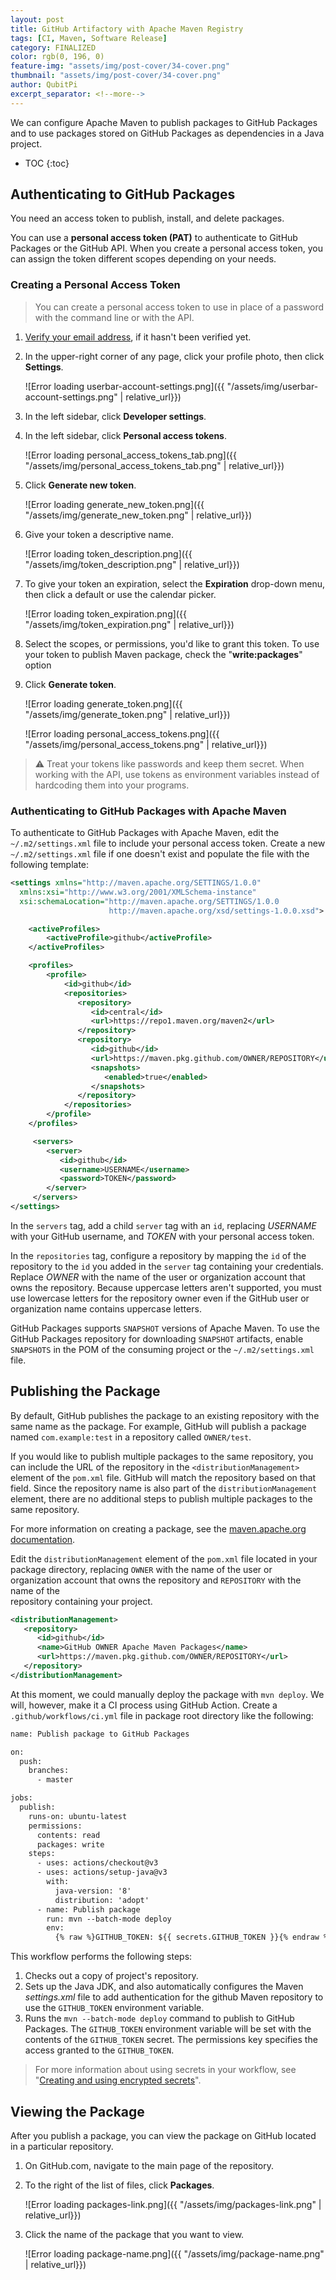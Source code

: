 ```yaml
---
layout: post
title: GitHub Artifactory with Apache Maven Registry
tags: [CI, Maven, Software Release]
category: FINALIZED
color: rgb(0, 196, 0)
feature-img: "assets/img/post-cover/34-cover.png"
thumbnail: "assets/img/post-cover/34-cover.png"
author: QubitPi
excerpt_separator: <!--more-->
---
```


We can configure Apache Maven to publish packages to GitHub Packages and to use packages stored on GitHub Packages as 
dependencies in a Java project.

<!--more-->

* TOC
{:toc}

Authenticating to GitHub Packages
---------------------------------

You need an access token to publish, install, and delete packages.

You can use a **personal access token (PAT)** to authenticate to GitHub Packages or the GitHub API. When you create a
personal access token, you can assign the token different scopes depending on your needs.

### Creating a Personal Access Token

> You can create a personal access token to use in place of a password with the command line or with the API.

1. [Verify your email address](https://docs.github.com/en/github/getting-started-with-github/verifying-your-email-address), if it hasn't been verified yet.

2. In the upper-right corner of any page, click your profile photo, then click **Settings**.

   ![Error loading userbar-account-settings.png]({{ "/assets/img/userbar-account-settings.png" | relative_url}})

3. In the left sidebar, click **Developer settings**.

4. In the left sidebar, click **Personal access tokens**.

   ![Error loading personal_access_tokens_tab.png]({{ "/assets/img/personal_access_tokens_tab.png" | relative_url}})

5. Click **Generate new token**.

   ![Error loading generate_new_token.png]({{ "/assets/img/generate_new_token.png" | relative_url}})

6. Give your token a descriptive name.


   ![Error loading token_description.png]({{ "/assets/img/token_description.png" | relative_url}})

7. To give your token an expiration, select the **Expiration** drop-down menu, then click a default or use the calendar 
   picker.

   ![Error loading token_expiration.png]({{ "/assets/img/token_expiration.png" | relative_url}})

8. Select the scopes, or permissions, you'd like to grant this token. To use your token to publish Maven package, check
   the "**write:packages**" option

9. Click **Generate token**.

   ![Error loading generate_token.png]({{ "/assets/img/generate_token.png" | relative_url}})

   ![Error loading personal_access_tokens.png]({{ "/assets/img/personal_access_tokens.png" | relative_url}})


> ⚠️ Treat your tokens like passwords and keep them secret. When working with the API, use tokens as environment
> variables instead of hardcoding them into your programs.

### Authenticating to GitHub Packages with Apache Maven

To authenticate to GitHub Packages with Apache Maven, edit the `~/.m2/settings.xml` file to include your personal access 
token. Create a new `~/.m2/settings.xml` file if one doesn't exist and populate the file with the following template:

```xml
<settings xmlns="http://maven.apache.org/SETTINGS/1.0.0"
  xmlns:xsi="http://www.w3.org/2001/XMLSchema-instance"
  xsi:schemaLocation="http://maven.apache.org/SETTINGS/1.0.0
                      http://maven.apache.org/xsd/settings-1.0.0.xsd">

    <activeProfiles>
        <activeProfile>github</activeProfile>
    </activeProfiles>

    <profiles>
        <profile>
            <id>github</id>
            <repositories>
               <repository>
                  <id>central</id>
                  <url>https://repo1.maven.org/maven2</url>
               </repository>
               <repository>
                  <id>github</id>
                  <url>https://maven.pkg.github.com/OWNER/REPOSITORY</url>
                  <snapshots>
                     <enabled>true</enabled>
                  </snapshots>
               </repository>
            </repositories>
        </profile>
    </profiles>

     <servers>
        <server>
           <id>github</id>
           <username>USERNAME</username>
           <password>TOKEN</password>
        </server>
     </servers>
</settings>
```

In the `servers` tag, add a child `server` tag with an `id`, replacing _USERNAME_ with your GitHub username, and _TOKEN_ 
with your personal access token.

In the `repositories` tag, configure a repository by mapping the `id` of the repository to the `id` you added in the 
`server` tag containing your credentials. Replace _OWNER_ with the name of the user or organization account that owns
the repository. Because uppercase letters aren't supported, you must use lowercase letters for the repository owner even 
if the GitHub user or organization name contains uppercase letters.

GitHub Packages supports `SNAPSHOT` versions of Apache Maven. To use the GitHub Packages repository for downloading `SNAPSHOT` artifacts, enable `SNAPSHOTS` in the POM of the consuming project or the `~/.m2/settings.xml` file.

Publishing the Package
----------------------

By default, GitHub publishes the package to an existing repository with the same name as the package. For example, GitHub 
will publish a package named `com.example:test` in a repository called `OWNER/test`.

If you would like to publish multiple packages to the same repository, you can include the URL of the repository in the 
`<distributionManagement>` element of the `pom.xml` file. GitHub will match the repository based on that field. Since
the repository name is also part of the `distributionManagement` element, there are no additional steps to publish 
multiple packages to the same repository.

For more information on creating a package, see the
[maven.apache.org documentation](https://maven.apache.org/guides/getting-started/maven-in-five-minutes.html).

Edit the `distributionManagement` element of the `pom.xml` file located in your package directory, replacing `OWNER` 
with the name of the user or organization account that owns the repository and `REPOSITORY` with the name of the  
repository containing your project.

```xml
<distributionManagement>
   <repository>
      <id>github</id>
      <name>GitHub OWNER Apache Maven Packages</name>
      <url>https://maven.pkg.github.com/OWNER/REPOSITORY</url>
   </repository>
</distributionManagement>
```

At this moment, we could manually deploy the package with `mvn deploy`. We will, however, make it a CI process using
GitHub Action. Create a `.github/workflows/ci.yml` file in package root directory like the following:

```xml
name: Publish package to GitHub Packages

on:
  push:
    branches:
      - master

jobs:
  publish:
    runs-on: ubuntu-latest 
    permissions: 
      contents: read
      packages: write 
    steps:
      - uses: actions/checkout@v3
      - uses: actions/setup-java@v3
        with:
          java-version: '8'
          distribution: 'adopt'
      - name: Publish package
        run: mvn --batch-mode deploy
        env:
          {% raw %}GITHUB_TOKEN: ${{ secrets.GITHUB_TOKEN }}{% endraw %}
```

This workflow performs the following steps:

1. Checks out a copy of project's repository.
2. Sets up the Java JDK, and also automatically configures the Maven _settings.xml_ file to add authentication for the 
   github Maven repository to use the `GITHUB_TOKEN` environment variable.
3. Runs the `mvn --batch-mode deploy` command to publish to GitHub Packages. The `GITHUB_TOKEN` environment variable
   will be set with the contents of the `GITHUB_TOKEN` secret. The permissions key specifies the access granted to the 
   `GITHUB_TOKEN`.

> For more information about using secrets in your workflow, see
> "[Creating and using encrypted secrets](https://docs.github.com/en/actions/automating-your-workflow-with-github-actions/creating-and-using-encrypted-secrets)".

Viewing the Package
-------------------

After you publish a package, you can view the package on GitHub located in a particular repository.

1. On GitHub.com, navigate to the main page of the repository.
2. To the right of the list of files, click **Packages**.

   ![Error loading packages-link.png]({{ "/assets/img/packages-link.png" | relative_url}})
   
3. Click the name of the package that you want to view.

   ![Error loading package-name.png]({{ "/assets/img/package-name.png" | relative_url}})
